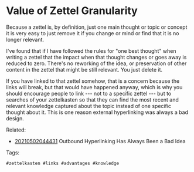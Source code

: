 # Value of Zettel Granularity

Because a zettel is, by definition, just one main thought or topic or
concept it is very easy to just remove it if you change or mind or find
that it is no longer relevant. 

I've found that if I have followed the rules for "one best thought" when
writing a zettel that the impact when that thought changes or goes away
is reduced to zero. There's no reworking of the idea, or preservation of
other content in the zettel that might be still relevant. You just
delete it. 

If you have linked to that zettel somehow, that is a concern because the
links will break, but that would have happened anyway, which is why you
should encourage people to link --- not to a specific zettel --- but to
searches of your zettelkasten so that they can find the most recent and
relevant knowledge captured about the topic instead of one specific
thought about it. This is one reason external hyperlinking was always a
bad design.

Related:

* [20210502044431](/20210502044431/) Outbound Hyperlinking Has Always Been a Bad Idea

Tags:

    #zettelkasten #links #advantages #knowledge
